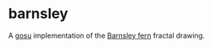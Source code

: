 # barnsley
A [gosu](https://github.com/gosu/gosu) implementation of the [Barnsley fern](https://en.wikipedia.org/wiki/Barnsley_fern) fractal drawing. 
